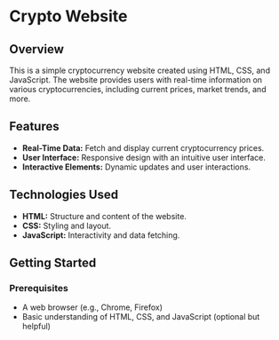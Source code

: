 # Crypto Website

## Overview

This is a simple cryptocurrency website created using HTML, CSS, and JavaScript. The website provides users with real-time information on various cryptocurrencies, including current prices, market trends, and more. 

## Features

- **Real-Time Data:** Fetch and display current cryptocurrency prices.
- **User Interface:** Responsive design with an intuitive user interface.
- **Interactive Elements:** Dynamic updates and user interactions.

## Technologies Used

- **HTML:** Structure and content of the website.
- **CSS:** Styling and layout.
- **JavaScript:** Interactivity and data fetching.

## Getting Started

### Prerequisites

- A web browser (e.g., Chrome, Firefox)
- Basic understanding of HTML, CSS, and JavaScript (optional but helpful)


